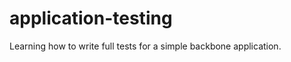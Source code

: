 application-testing
===================

Learning how to write full tests for a simple backbone application.
